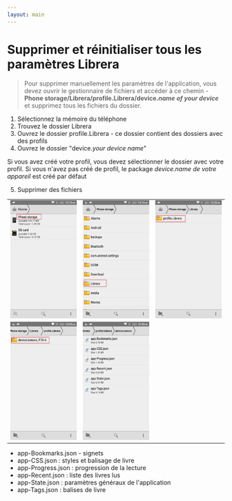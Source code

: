```yaml
---
layout: main
---
```


# Supprimer et réinitialiser tous les paramètres Librera

> Pour supprimer manuellement les paramètres de l'application, vous devez ouvrir le gestionnaire de fichiers et accéder à ce chemin -
> **Phone storage/Librera/profile.Librera/device._name of your device_** et supprimez tous les fichiers du dossier.

1. Sélectionnez la mémoire du téléphone
2. Trouvez le dossier Librera
3. Ouvrez le dossier profile.Librera - ce dossier contient des dossiers avec des profils
4. Ouvrez le dossier &quot;device._your device name_&quot;

Si vous avez créé votre profil, vous devez sélectionner le dossier avec votre profil.
Si vous n'avez pas créé de profil, le package _device.name de votre appareil_ est créé par défaut

5. Supprimer des fichiers

||||
|-|-|-|
|![](1.png)|![](2.png)|![](3.png)|
|![](4.png)|![](5.png)||


* app-Bookmarks.json - signets
* app-CSS.json : styles et balisage de livre
* app-Progress.json : progression de la lecture
* app-Recent.json : liste des livres lus
* app-State.json : paramètres généraux de l'application
* app-Tags.json : balises de livre


